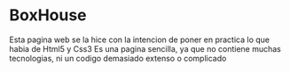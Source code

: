 # BoxHouse

Esta pagina web se la hice con la intencion de poner en practica lo que habia de Html5 y Css3
Es una pagina sencilla, ya que no contiene muchas tecnologias, ni un codigo demasiado extenso o complicado


